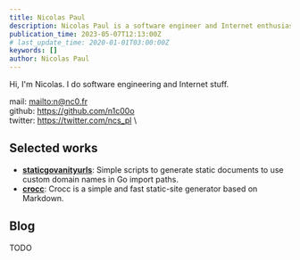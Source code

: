 ```yaml
---
title: Nicolas Paul
description: Nicolas Paul is a software engineer and Internet enthusiast.
publication_time: 2023-05-07T12:13:00Z
# last_update_time: 2020-01-01T03:00:00Z
keywords: []
author: Nicolas Paul
---
```


Hi, I'm Nicolas.
I do software engineering and Internet stuff.

mail: <mailto:n@nc0.fr> \
github: <https://github.com/n1c00o> \
twitter: <https://twitter.com/ncs_pl> \

## Selected works

- [**staticgovanityurls**](/work/staticgovanityurls.html): Simple scripts to 
  generate static documents to use custom domain names in Go import paths.
- [**crocc**](/work/crocc.html): Crocc is a simple and fast static-site 
  generator based on Markdown.

## Blog

TODO
